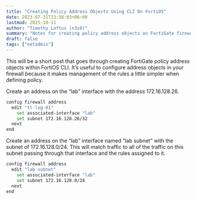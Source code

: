 ```yaml
---
title: "Creating Policy Address Objects Using CLI On FortiOS"
date: 2023-07-31T23:58:03+06:00
lastmod: 2025-10-11
author: "Timothy Loftus (n3s0)"
summary: "Notes for creating policy address objects on FortiGate firewalls using the CLI."
draft: false
tags: ["netadmin"]
---
```


This will be a short post that goes through creating FortiGate policy 
address objects within FortiOS CLI. It’s useful to configure address 
objects in your firewall because it makes management of the rules a 
little simpler when defining policy.

Create an address on the “lab” interface with the address 172.16.128.26.

```sh
config firewall address
  edit "tl-log-01"
    set associated-interface "lab"
    set subnet 172.16.128.26/32
  next
end
```

Create an address on the “lab” interface named “lab subnet” with the 
subnet of 172.16.128.0/24. This will match traffic to all of the 
traffic on this subnet passing through that interface and the rules 
assigned to it.

```sh
config firewall address
  edit "lab subnet"
    set associated-interface "lab"
    set subnet 172.16.128.0/24
  next
end
```
